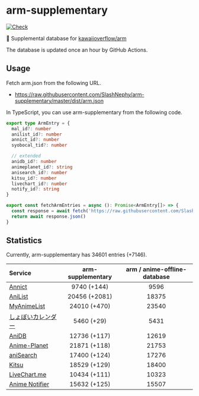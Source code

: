 # arm-supplementary

[![Check](https://github.com/SlashNephy/arm-supplementary/actions/workflows/check-node.yml/badge.svg)](https://github.com/SlashNephy/arm-supplementary/actions/workflows/check-node.yml)

💊 Supplemental database for [kawaiioverflow/arm](https://github.com/kawaiioverflow/arm)

The database is updated once an hour by GitHub Actions.

## Usage

Fetch arm.json from the following URL.

- https://raw.githubusercontent.com/SlashNephy/arm-supplementary/master/dist/arm.json

In TypeScript, you can use arm-supplementary from the following code.

```TypeScript
export type ArmEntry = {
  mal_id?: number
  anilist_id?: number
  annict_id?: number
  syobocal_tid?: number

  // extended
  anidb_id?: number
  animeplanet_id?: string
  anisearch_id?: number
  kitsu_id?: number
  livechart_id?: number
  notify_id?: string
}

export const fetchArmEntries = async (): Promise<ArmEntry[]> => {
  const response = await fetch('https://raw.githubusercontent.com/SlashNephy/arm-supplementary/master/dist/arm.json')
  return await response.json()
}
```

## Statistics

Currently, arm-supplementary has 34601 entries (+7146).

| Service                                     | arm-supplementary | arm / anime-offline-database |
| :------------------------------------------ | :---------------: | :--------------------------: |
| [Annict](https://annict.com)                |    9740 (+144)    |             9596             |
| [AniList](https://anilist.co)               |   20456 (+2081)   |            18375             |
| [MyAnimeList](https://myanimelist.net)      |   24010 (+470)    |            23540             |
| [しょぼいカレンダー](https://cal.syoboi.jp) |    5460 (+29)     |             5431             |
| [AniDB](https://anidb.net)                  |   12736 (+117)    |            12619             |
| [Anime-Planet](https://anime-planet.com)    |   21871 (+118)    |            21753             |
| [aniSearch](https://anisearch.com)          |   17400 (+124)    |            17276             |
| [Kitsu](https://kitsu.io)                   |   18529 (+129)    |            18400             |
| [LiveChart.me](https://livechart.me)        |   10434 (+111)    |            10323             |
| [Anime Notifier](https://notify.moe)        |   15632 (+125)    |            15507             |
